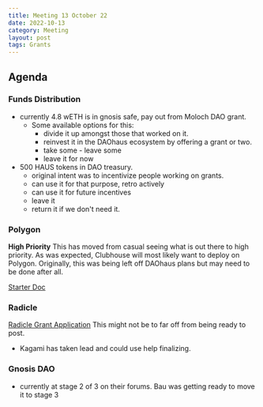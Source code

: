 ```yaml
---
title: Meeting 13 October 22
date: 2022-10-13
category: Meeting
layout: post
tags: Grants
---
```


## Agenda

### Funds Distribution
- currently 4.8 wETH is in gnosis safe, pay out from Moloch DAO grant.
    - Some available options for this:
        - divide it up amongst those that worked on it.
        - reinvest it in the DAOhaus ecosystem by offering a grant or two.
        - take some - leave some
        - leave it for now
- 500 HAUS tokens in DAO treasury.
    - original intent was to incentivize people working on grants.
    - can use it for that purpose, retro actively
    - can use it for future incentives
    - leave it
    - return it if we don't need it. 

### Polygon

**High Priority** This has moved from casual seeing what is out there to high priority. As was expected, Clubhouse will most likely want to deploy on Polygon. Originally, this was being left off DAOhaus plans but may need to be done after all.

[Starter Doc](https://hackmd.io/@daohaus/rkAVlLz7o/edit)
 
### Radicle
[Radicle Grant Application](https://hackmd.io/@daohaus/SkxBXRHcc/edit) This might not be to far off from being ready to post.
- Kagami has taken lead and could use help finalizing.
    
### Gnosis DAO
- currently at stage 2 of 3 on their forums. Bau was getting ready to move it to stage 3







